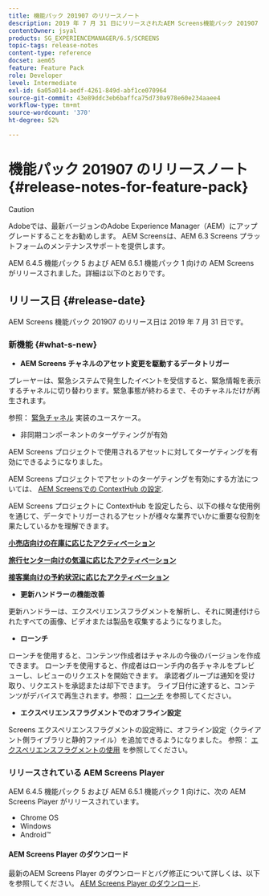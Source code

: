 ```yaml
---
title: 機能パック 201907 のリリースノート
description: 2019 年 7 月 31 日にリリースされたAEM Screens機能パック 201907 について説明します。
contentOwner: jsyal
products: SG_EXPERIENCEMANAGER/6.5/SCREENS
topic-tags: release-notes
content-type: reference
docset: aem65
feature: Feature Pack
role: Developer
level: Intermediate
exl-id: 6a05a014-aedf-4261-849d-abf1ce070964
source-git-commit: 43e89ddc3eb6baffca75d730a978e60e234aaee4
workflow-type: tm+mt
source-wordcount: '370'
ht-degree: 52%

---
```


# 機能パック 201907 のリリースノート {#release-notes-for-feature-pack}

>[!CAUTION]
>
>Adobeでは、最新バージョンのAdobe Experience Manager（AEM）にアップグレードすることをお勧めします。 AEM Screensは、AEM 6.3 Screens プラットフォームのメンテナンスサポートを提供します。

AEM 6.4.5 機能パック 5 および AEM 6.5.1 機能パック 1 向けの AEM Screens がリリースされました。詳細は以下のとおりです。

## リリース日 {#release-date}

AEM Screens 機能パック 201907 のリリース日は 2019 年 7 月 31 日です。

### 新機能 {#what-s-new}

* **AEM Screens チャネルのアセット変更を駆動するデータトリガー**

プレーヤーは、緊急システムで発生したイベントを受信すると、緊急情報を表示するチャネルに切り替わります。緊急事態が終わるまで、そのチャネルだけが再生されます。

参照： [緊急チャネル](emergency-channel.md) 実装のユースケース。

* 非同期コンポーネントのターゲティングが有効

AEM Screens プロジェクトで使用されるアセットに対してターゲティングを有効にできるようになりました。

AEM Screens プロジェクトでアセットのターゲティングを有効にする方法については、 [AEM Screensでの ContextHub の設定](configuring-context-hub.md).

AEM Screens プロジェクトに ContextHub を設定したら、以下の様々な使用例を通じて、データでトリガーされるアセットが様々な業界でいかに重要な役割を果たしているかを理解できます。

**[小売店向けの在庫に応じたアクティベーション](retail-inventory-activation.md)**

**[旅行センター向けの気温に応じたアクティベーション](local-temperature-activation.md)**

**[接客業向けの予約状況に応じたアクティベーション](hospitality-reservation-activation.md)**

* **更新ハンドラーの機能改善**

更新ハンドラーは、エクスペリエンスフラグメントを解析し、それに関連付けられたすべての画像、ビデオまたは製品を収集するようになりました。

* **ローンチ**

ローンチを使用すると、コンテンツ作成者はチャネルの今後のバージョンを作成できます。 ローンチを使用すると、作成者はローンチ内の各チャネルをプレビューし、レビューのリクエストを開始できます。 承認者グループは通知を受け取り、リクエストを承認または却下できます。 ライブ日付に達すると、コンテンツがデバイスで再生されます。参照： [ローンチ](launches.md) を参照してください。

* **エクスペリエンスフラグメントでのオフライン設定**

Screens エクスペリエンスフラグメントの設定時に、オフライン設定（クライアント側ライブラリと静的ファイル）を追加できるようになりました。 参照： [エクスペリエンスフラグメントの使用](experience-fragments-in-screens.md) を参照してください。

### リリースされている AEM Screens Player

AEM 6.4.5 機能パック 5 および AEM 6.5.1 機能パック 1 向けに、次の AEM Screens Player がリリースされています。

* Chrome OS
* Windows
* Android™

#### AEM Screens Player のダウンロード 

最新のAEM Screens Player のダウンロードとバグ修正について詳しくは、以下を参照してください。 [AEM Screens Player のダウンロード](https://download.macromedia.com/screens/).
